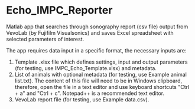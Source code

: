 # Echo_IMPC_Reporter
Matlab app that searches through sonography report (csv file) output from VevoLab (by Fujifilm Visualsonics) and saves Excel spreadsheet with selected parameters of interest.

The app requires data input in a specific format, the necessary inputs are:
 1) Template .xlsx file which defines settings, input and output parameters (for testing, use IMPC_Echo_Template.xlsx) and metadata.
 2) List of animals with optional metadata (for testing, use Example animal list.txt). The content of this file will need to be in Windows clipboard, therefore, open the file in a text editor and use keyboard shortcuts "Ctrl + a" and "Ctrl + c". Notepad++ is a recommended text editor.
 3) VevoLab report file (for testing, use Example data.csv).
